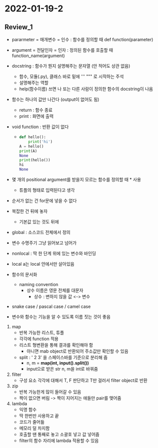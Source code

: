 # 2022-01-19-2

## Review_1

- pararmeter = 매개변수 = 인수 : 함수를 정의할 때 def function(parameter)

- argument = 전달인자 = 인자 : 정의된 함수를 호출할 때 function_name(argument)

- docstring : 함수가 뭔지 설명해주는 문자열 (안 적어도 상관 없음)

  - 함수, 모듈(.py), 클래스 바로 밑에 ''' """ 로 시작하는 주석
  - 설명해주는 역할
  - help(함수이름) 쓰면 나 또는 다른 사람이 정의한 함수의 docstring이 나옴

- 함수는 하나의 값만 나간다 (output이 없어도 됨)

  - return : 함수 종료
  - print : 화면에 출력

- void function : 반환 값이 없다

  - ```python
    def hello():
        print('hi')
    A = hello()
    print(A) 
    None
    print(hello())
    hi
    None
    ```

- 몇 개의 positional argument를 받을지 모르는 함수를 정의할 때 * 사용

  - 튜플의 형태로 입력된다고 생각

- 순서가 없는 건 for문에 넣을 수 없다

- 복잡한 건 뒤에 놓자

  - 기본값 있는 것도 뒤에

- global : 소스코드 전체에서 정의

- 변수 수명주기 그냥 읽어보고 넘어가

- nonlocal : 딱 한 단계 위에 있는 변수와 바인딩

- local a는 local 안에서만 살아있음

- 함수의 문서화

  - naming convention
    - 상수 이름은 영문 전체를 대문자
      - 상수 : 변하지 않을 값 <-> 변수

- snake case / pascal case / camel case

- 변수와 함수는 기능을 알 수 있도록 이름 짓는 것이 좋음



1. map
   - 반복 가능한 리스트, 튜플
   - 각각에 function 적용
   - 리스트 형변환을 통해 결과를 확인해야 함
     - 아니면 mab object로 반환되어 주소값만 확인할 수 있음
   - split : ' 2   3' 을 스페이스바를 기준으로 분리해 줌
     - n, m = **map(int, input().split())**
     - input으로 받은 str n, m을 int로 바꿔줌
2. filter
   - 구성 요소 각각에 대해서 T, F 판단하고 T만 걸러서 filter object로 반환
3. zip
   - 반복 가능한게 많이 들어갈 수 있음
   - 짝이 없으면 버림 -> 짝이 지어지는 애들만 pair를 맺어줌
4. lambda
   - 익명 함수
   - 딱 한번만 사용하고 끝
   - 코드가 줄어듦
   - 메모리 덜 차지함
   - 호출할 땐 통째로 놓고 소괄호 넣고 값 넣어줌
   - filter의 함수 자리에 lambda 적용할 수 있음